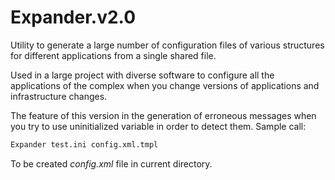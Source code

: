 # Expander.v2.0

Utility to generate a large number of configuration files of various structures 
for different applications from a single shared file. 

Used in a large project with diverse software to configure all the applications
 of the complex when you change versions of applications and infrastructure changes. 

The feature of this version in the generation of erroneous messages when you try 
to use uninitialized variable in order to detect them.
Sample call: 
```bash
Expander test.ini config.xml.tmpl
```
To be created *config.xml* file in current directory.